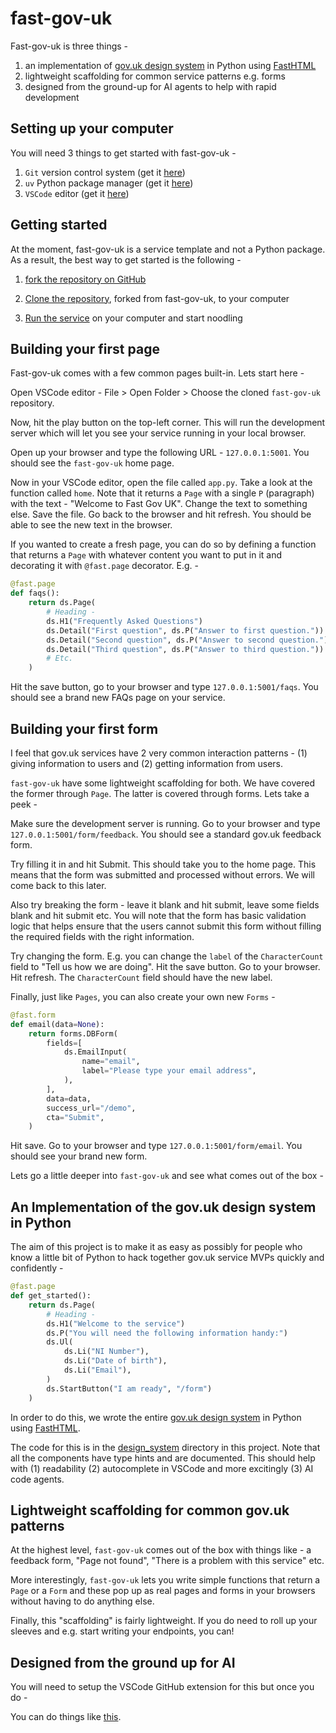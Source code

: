 # fast-gov-uk

Fast-gov-uk is three things -

1) an implementation of [gov.uk design system](https://design-system.service.gov.uk) in Python using [FastHTML](https://www.fastht.ml)
2) lightweight scaffolding for common service patterns e.g. forms
3) designed from the ground-up for AI agents to help with rapid development

## Setting up your computer

You will need 3 things to get started with fast-gov-uk -

1) `Git` version control system (get it [here](https://git-scm.com/downloads/mac))
2) `uv` Python package manager (get it [here](https://docs.astral.sh/uv/getting-started/installation/))
3) `VSCode` editor (get it [here](https://code.visualstudio.com/download))

## Getting started

At the moment, fast-gov-uk is a service template and not a Python package. As a result,
the best way to get started is the following -

1) [fork the repository on GitHub](https://docs.github.com/en/pull-requests/collaborating-with-pull-requests/working-with-forks/fork-a-repo)

2) [Clone the repository](https://docs.github.com/en/pull-requests/collaborating-with-pull-requests/working-with-forks/fork-a-repo#cloning-your-forked-repository), forked from fast-gov-uk, to your computer

3) [Run the service](#first-page) on your computer and start noodling

## Building your first page
<a name="first-page"></a>

Fast-gov-uk comes with a few common pages built-in. Lets start here -

Open VSCode editor - File > Open Folder > Choose the cloned `fast-gov-uk` repository.

Now, hit the play button on the top-left corner. This will run the development server which
will let you see your service running in your local browser.

Open up your browser and type the following URL - `127.0.0.1:5001`. You should see the `fast-gov-uk`
home page.

Now in your VSCode editor, open the file called `app.py`. Take a look at the function called `home`. Note that it returns a `Page` with a single `P` (paragraph) with the text - "Welcome to Fast Gov UK". Change the text to something else. Save the file. Go back to the browser and hit refresh. You should be able to see the new text in the browser.

If you wanted to create a fresh page, you can do so by defining a function that returns a `Page` with whatever content you want to put in it and decorating it with `@fast.page` decorator. E.g. -

```python
@fast.page
def faqs():
    return ds.Page(
        # Heading -
        ds.H1("Frequently Asked Questions")
        ds.Detail("First question", ds.P("Answer to first question."))
        ds.Detail("Second question", ds.P("Answer to second question."))
        ds.Detail("Third question", ds.P("Answer to third question."))
        # Etc.
    )
```

Hit the save button, go to your browser and type `127.0.0.1:5001/faqs`. You should see a brand
new FAQs page on your service.

## Building your first form

I feel that gov.uk services have 2 very common interaction patterns - (1) giving information to users and (2) getting information from users.

`fast-gov-uk` have some lightweight scaffolding for both. We have covered the former through `Page`. The latter is covered through forms. Lets take a peek -

Make sure the development server is running. Go to your browser and type `127.0.0.1:5001/form/feedback`. You should see a standard gov.uk feedback form.

Try filling it in and hit Submit. This should take you to the home page. This means that the form was submitted and processed without errors. We will come back to this later.

Also try breaking the form - leave it blank and hit submit, leave some fields blank and hit submit etc. You will note that the form has basic validation logic that helps ensure that the users cannot submit this form without filling the required fields with the right information.

Try changing the form. E.g. you can change the `label` of the `CharacterCount` field to "Tell us how we are doing". Hit the save button. Go to your browser. Hit refresh. The `CharacterCount` field should have the new label.

Finally, just like `Pages`, you can also create your own new `Forms` -

```python
@fast.form
def email(data=None):
    return forms.DBForm(
        fields=[
            ds.EmailInput(
                name="email",
                label="Please type your email address",
            ),
        ],
        data=data,
        success_url="/demo",
        cta="Submit",
    )
```

Hit save. Go to your browser and type `127.0.0.1:5001/form/email`. You should see your brand new form.

Lets go a little deeper into `fast-gov-uk` and see what comes out of the box -

## An Implementation of the gov.uk design system in Python

The aim of this project is to make it as easy as possibly for people who know a little bit of Python to hack together gov.uk service MVPs quickly and confidently -

```python
@fast.page
def get_started():
    return ds.Page(
        # Heading -
        ds.H1("Welcome to the service")
        ds.P("You will need the following information handy:")
        ds.Ul(
            ds.Li("NI Number"),
            ds.Li("Date of birth"),
            ds.Li("Email"),
        )
        ds.StartButton("I am ready", "/form")
    )
```

In order to do this, we wrote the entire [gov.uk design system](https://design-system.service.gov.uk) in Python using [FastHTML](https://www.fastht.ml).

The code for this is in the [design_system](https://github.com/alixedi/fast-gov-uk/tree/main/fast_gov_uk/design_system) directory in this project. Note that all the components have type hints and are documented. This should help with (1) readability (2) autocomplete in VSCode and more excitingly (3) AI code agents.

## Lightweight scaffolding for common gov.uk patterns

At the highest level, `fast-gov-uk` comes out of the box with things like - a feedback form, "Page not found", "There is a problem with this service" etc.

More interestingly, `fast-gov-uk` lets you write simple functions that return a `Page` or a `Form` and these pop up as real pages and forms in your browsers without having to do anything else.

Finally, this "scaffolding" is fairly lightweight. If you do need to roll up your sleeves and e.g. start writing your endpoints, you can!

## Designed from the ground up for AI

You will need to setup the VSCode GitHub extension for this but once you do -

You can do things like [this](https://youtu.be/r6OBRBT7aBU).
